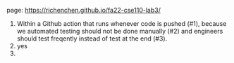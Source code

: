 page: https://richenchen.github.io/fa22-cse110-lab3/

1. Within a Github action that runs whenever code is pushed (#1), because we automated testing should not be done manually (#2) and engineers should test freqently instead of test at the end (#3).
2. yes
3. 